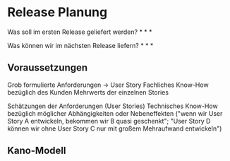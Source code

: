 # Release Planung

Was soll im ersten Release geliefert werden?
* 
* 
* 

Was können wir im nächsten Release liefern?
* 
* 
* 

## Voraussetzungen
Grob formulierte Anforderungen -> User Story
Fachliches Know-How bezüglich des Kunden Mehrwerts der einzelnen Stories

Schätzungen der Anforderungen (User Stories)
Technisches Know-How bezüglich möglicher Abhängigkeiten oder Nebeneffekten ("wenn wir User Story A entwickeln, bekommen wir B quasi geschenkt"; "User Story D können wir ohne User Story C nur mit großem Mehraufwand entwickeln")


## Kano-Modell
